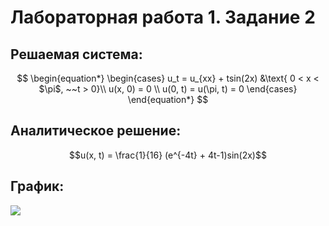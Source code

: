 # Лабораторная работа 1. Задание 2
## Решаемая система:
$$
\begin{equation*} 
 \begin{cases}
   u_t = u_{xx} + tsin(2x) &\text{  0 < x < $\pi$,  ~~t > 0}\\
   u(x, 0) = 0 \\
   u(0, t) = u(\pi, t) = 0
 \end{cases}
\end{equation*}
$$
## Аналитическое решение:
$$u(x, t) = \frac{1}{16} (e^{-4t} + 4t-1)sin(2x)$$
## График:
![](/lab_3_1.jpg)